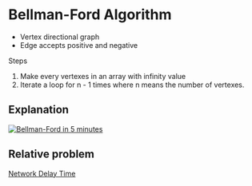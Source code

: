 # Bellman-Ford Algorithm

- Vertex directional graph
- Edge accepts positive and negative

Steps

1. Make every vertexes in an array with infinity value
2. Iterate a loop for n - 1 times where n means the number of vertexes.

## Explanation

[![Bellman-Ford in 5 minutes](http://img.youtube.com/vi/obWXjtg0L64/0.jpg)](https://www.youtube.com/watch?v=obWXjtg0L64 "Bellman-Ford in 5 minutes")

## Relative problem

[Network Delay Time](https://leetcode.com/problems/network-delay-time/)
